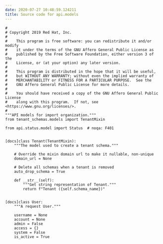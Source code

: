 ```yaml
---
date: 2020-07-27 10:48:59.124211
title: Source code for api.models
---
```


<div class="highlight">

    #
    # Copyright 2019 Red Hat, Inc.
    #
    #    This program is free software: you can redistribute it and/or modify
    #    it under the terms of the GNU Affero General Public License as
    #    published by the Free Software Foundation, either version 3 of the
    #    License, or (at your option) any later version.
    #
    #    This program is distributed in the hope that it will be useful,
    #    but WITHOUT ANY WARRANTY; without even the implied warranty of
    #    MERCHANTABILITY or FITNESS FOR A PARTICULAR PURPOSE.  See the
    #    GNU Affero General Public License for more details.
    #
    #    You should have received a copy of the GNU Affero General Public License
    #    along with this program.  If not, see <https://www.gnu.org/licenses/>.
    #
    """API models for import organization."""
    from tenant_schemas.models import TenantMixin
    
    from api.status.model import Status  # noqa: F401
    
    
    [docs]class Tenant(TenantMixin):
        """The model used to create a tenant schema."""
    
        # Override the mixin domain url to make it nullable, non-unique
        domain_url = None
    
        # Delete all schemas when a tenant is removed
        auto_drop_schema = True
    
        def __str__(self):
            """Get string representation of Tenant."""
            return f"Tenant ({self.schema_name})"
    
    
    [docs]class User:
        """A request User."""
    
        username = None
        account = None
        admin = False
        access = {}
        system = False
        is_active = True

</div>